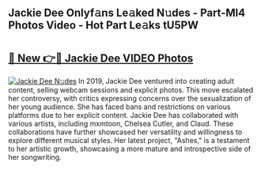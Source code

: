 ## Jackie Dee Onlyf𝚊ns Le𝚊ked N𝚞des - Part-Ml4 Photos Video - Hot Part Le𝚊ks tU5PW

# <h2><a href="http://ac29278.deff.icu/?id=Jackie+Dee">🔗 New 👉🔴 Jackie Dee VIDEO Photos</a></h2>

[![Jackie Dee N𝚞des](https://i.imgur.com/rIISA9y.gif)](http://ac29278.deff.icu/?id=Jackie+Dee)
In 2019, Jackie Dee ventured into creating adult content, selling webcam sessions and explicit photos. This move escalated her controversy, with critics expressing concerns over the sexualization of her young audience. She has faced bans and restrictions on various platforms due to her explicit content. Jackie Dee has collaborated with various artists, including mxmtoon, Chelsea Cutler, and Claud. These collaborations have further showcased her versatility and willingness to explore different musical styles. Her latest project, "Ashes," is a testament to her artistic growth, showcasing a more mature and introspective side of her songwriting.

